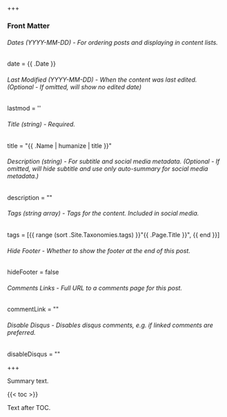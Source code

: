 +++
### Front Matter

###### Dates (YYYY-MM-DD) - For ordering posts and displaying in content lists.
date = {{ .Date }}

###### Last Modified (YYYY-MM-DD) - When the content was last edited. (Optional - If omitted, will show no edited date)
lastmod = ''

###### Title (string) - Required.
title = "{{ .Name | humanize | title }}"

###### Description (string) - For subtitle and social media metadata. (Optional - If omitted, will hide subtitle and use only auto-summary for social media metadata.)
description = ""

###### Tags (string array) - Tags for the content. Included in social media.
tags = [{{ range (sort .Site.Taxonomies.tags) }}"{{ .Page.Title }}", {{ end }}]

###### Hide Footer - Whether to show the footer at the end of this post.
hideFooter = false

###### Comments Links - Full URL to a comments page for this post.
commentLink = ""

###### Disable Disqus - Disables disqus comments, e.g. if linked comments are preferred.
disableDisqus = ""

+++

Summary text.

{{< toc >}}

Text after TOC.
